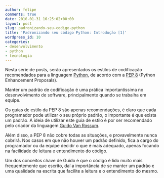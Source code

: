 ```yaml
---
author: felipe
comments: true
date: 2010-01-31 16:25:02+00:00
layout: post
slug: padronizando-seu-codigo-python
title: 'Padronizando seu código Python: Introdução [1]'
wordpress_id: 10
categories:
- desenvolvimento
- python
- tecnologia
---
```


Nesta série de posts, serão apresentados os estilos de codificação recomendados para a linguagem [Python](http://www.python.org), de acordo com a [PEP 8](http://www.python.org/dev/peps/pep-0008/) (Python Enhancement Proposals).

Manter um padrão de codificação é uma prática importantíssima no desenvolvimento de software, principalmente quando se trabalha em equipe.

Os guias de estilo da PEP 8 são apenas recomendações, é claro que cada programador pode utilizar o seu próprio padrão, o importante é que exista um padrão. A ideia de utilizar este guia de estilo é por ser recomendado pelo criador da linguagem [Guido Van Rossum](http://www.python.org/~guido/).

Além disso, a PEP 8 não cobre todas as situações, e provavelmente nunca cobrirá. Nos casos em que não houver um padrão definido, fica a cargo do programador ou da equipe decidir o que é mais adequado, apenas focando na facilidade de leitura e entendimento do código.

Um dos conceitos chave de Guido é que o código é lido muito mais frequentemente que escrito, daí a importância de se manter um padrão e uma qualidade na escrita que facilite a leitura e o entendimento do mesmo.



